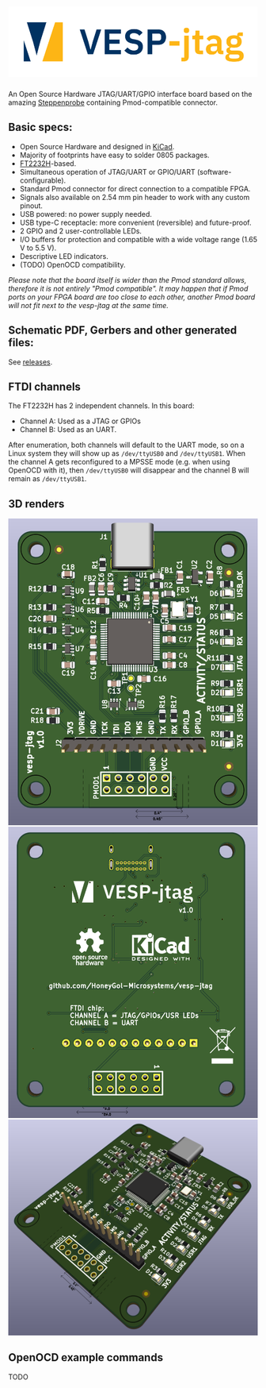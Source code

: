 # ![vesp-jtag logo](logos/vesp_logo.png)
An Open Source Hardware JTAG/UART/GPIO interface board based on the amazing [Steppenprobe](https://github.com/diegoherranz/steppenprobe) containing Pmod-compatible connector.

## Basic specs:

- Open Source Hardware and designed in [KiCad](https://kicad.org).
- Majority of footprints have easy to solder 0805 packages.
- [FT2232H](https://ftdichip.com/products/ft2232hl)-based.
- Simultaneous operation of JTAG/UART or GPIO/UART (software-configurable).
- Standard Pmod connector for direct connection to a compatible FPGA.
- Signals also available on 2.54 mm pin header to work with any custom pinout.
- USB powered: no power supply needed.
- USB type-C receptacle: more convenient (reversible) and future-proof.
- 2 GPIO and 2 user-controllable LEDs.
- I/O buffers for protection and compatible with a wide voltage range (1.65 V to 5.5 V).
- Descriptive LED indicators.
- (TODO) OpenOCD compatibility.

*Please note that the board itself is wider than the Pmod standard allows, therefore it is not entirely "Pmod compatible". It may happen that if Pmod ports on your FPGA board are too close to each other, another Pmod board will not fit next to the vesp-jtag at the same time.*

## Schematic PDF, Gerbers and other generated files:
See [releases](https://github.com/HoneyGol-Microsystems/vesp-jtag/releases).

## FTDI channels

The FT2232H has 2 independent channels. In this board:

- Channel A: Used as a JTAG or GPIOs
- Channel B: Used as an UART.

After enumeration, both channels will default to the UART mode, so on a Linux system they will show up as `/dev/ttyUSB0` and `/dev/ttyUSB1`. When the channel A gets reconfigured to a MPSSE mode (e.g. when using OpenOCD with it), then `/dev/ttyUSB0` will disappear and the channel B will remain as `/dev/ttyUSB1`.

## 3D renders

![PCB top view](images/PCB_render_top.png) ![PCB bottom view](images/PCB_render_bottom.png) ![PCB isometric view](images/PCB_render_iso.png)

## OpenOCD example commands
TODO